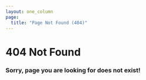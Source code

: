 ```yaml
---
layout: one_column
page:
  title: "Page Not Found (404)"
---
```


<h1>404 Not Found</h1>

<h3>Sorry, page you are looking for does not exist!</h3>

